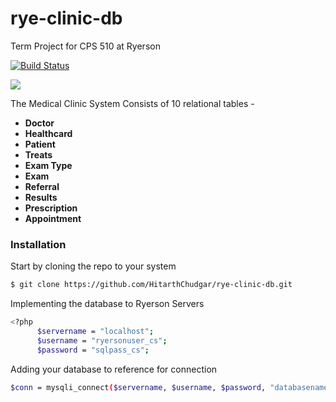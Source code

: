 # rye-clinic-db
Term Project for CPS 510 at Ryerson

[![Build Status](https://travis-ci.org/joemccann/dillinger.svg?branch=master)](https://travis-ci.org/joemccann/dillinger)

![](images/510db.png)

The Medical Clinic System Consists of 10 relational tables - 

-   **Doctor**
-   **Healthcard**
-   **Patient**
-   **Treats**
-   **Exam Type**
-   **Exam**
-   **Referral**
-   **Results**
-   **Prescription**
-   **Appointment**

### Installation

Start by cloning the repo to your system

```sh
$ git clone https://github.com/HitarthChudgar/rye-clinic-db.git
```

Implementing the database to Ryerson Servers

```sh
<?php
      $servername = "localhost";
      $username = "ryersonuser_cs";
      $password = "sqlpass_cs";
```

Adding your database to reference for connection

```sh
$conn = mysqli_connect($servername, $username, $password, "databasename_cs");
```

